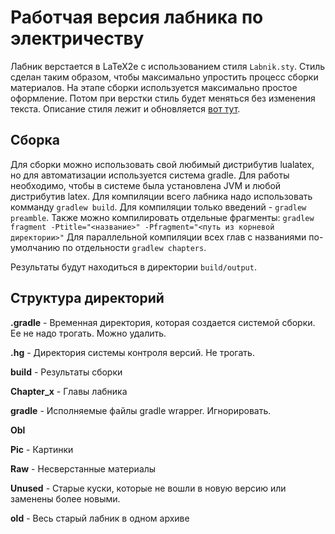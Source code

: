 # Работчая версия лабника по электричеству #

Лабник верстается в LaTeX2e с использованием стиля `Labnik.sty`. Стиль сделан таким образом, чтобы максимально упростить процесс сборки материалов. На этапе сборки используется максимально простое оформление. Потом при верстки стиль будет меняться без изменения текста. Описание стиля лежит и обновляется [вот тут](https://bitbucket.org/mipt-npm/labnik_iii/wiki/LaTeX:%20%D0%92%D0%B5%D1%80%D1%81%D1%82%D0%BA%D0%B0).

## Сборка ##

Для сборки можно использовать свой любимый дистрибутив lualatex, но для автоматизации используется система gradle. Для работы необходимо, чтобы в системе была установлена JVM и любой дистрибутив latex.
Для компиляции всего лабника надо использовать комманду `gradlew build`.
Для компиляции только введений - `gradlew preamble`.
Также можно компилировать отдельные фрагменты: `gradlew fragment -Ptitle="<название>" -Pfragment="<путь из корневой директории>"`
Для параллельной компиляции всех глав с названиями по-умолчанию по отдельности `gradlew chapters`.

Результаты будут находиться в директории `build/output`.


## Структура директорий ##
**.gradle** - Временная директория, которая создается системой сборки. Ее не надо трогать. Можно удалить.

**.hg** - Директория системы контроля версий. Не трогать.

**build** - Результаты сборки  

**Chapter_x** - Главы лабника

**gradle** - Исполняемые файлы gradle wrapper. Игнорировать.

**Obl**

**Pic** - Картинки

**Raw** - Несверстанные материалы

**Unused** - Старые куски, которые не вошли в новую версию или заменены более новыми.

**old** - Весь старый лабник в одном архиве
